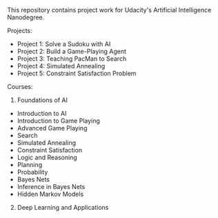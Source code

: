 This repository contains project work for Udacity's Artificial Intelligence Nanodegree.

Projects:

- Project 1: Solve a Sudoku with AI
- Project 2: Build a Game-Playing Agent
- Project 3: Teaching PacMan to Search
- Project 4: Simulated Annealing
- Project 5: Constraint Satisfaction Problem

Courses:
1. Foundations of AI
  - Introduction to AI
  - Introduction to Game Playing
  - Advanced Game Playing
  - Search
  - Simulated Annealing
  - Constraint Satisfaction
  - Logic and Reasoning
  - Planning
  - Probability
  - Bayes Nets
  - Inference in Bayes Nets
  - Hidden Markov Models

2. Deep Learning and Applications
